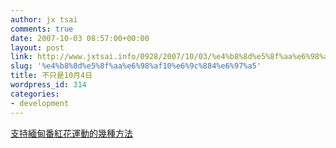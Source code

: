 ```yaml
---
author: jx tsai
comments: true
date: 2007-10-03 08:57:00+00:00
layout: post
link: http://www.jxtsai.info/0928/2007/10/03/%e4%b8%8d%e5%8f%aa%e6%98%af10%e6%9c%884%e6%97%a5/
slug: '%e4%b8%8d%e5%8f%aa%e6%98%af10%e6%9c%884%e6%97%a5'
title: 不只是10月4日
wordpress_id: 314
categories:
- development
---
```


[支持緬甸番紅花運動的幾種方法](http://blog.roodo.com/trust1021/archives/4231465.html)
